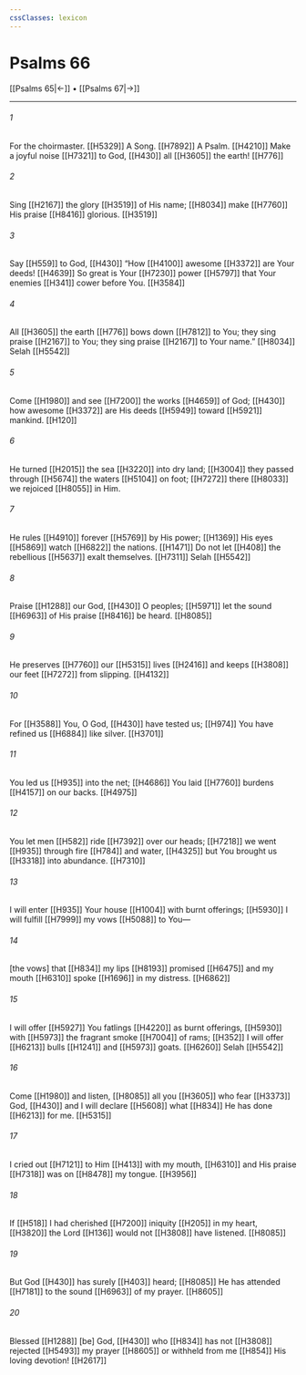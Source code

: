 ```yaml
---
cssClasses: lexicon
---
```


# Psalms 66

[[Psalms 65|←]] • [[Psalms 67|→]]

---

###### 1
For the choirmaster. [[H5329]] A Song. [[H7892]] A Psalm. [[H4210]] Make a joyful noise [[H7321]] to God, [[H430]] all [[H3605]] the earth! [[H776]]

###### 2
Sing [[H2167]] the glory [[H3519]] of His name; [[H8034]] make [[H7760]] His praise [[H8416]] glorious. [[H3519]]

###### 3
Say [[H559]] to God, [[H430]] “How [[H4100]] awesome [[H3372]] are Your deeds! [[H4639]] So great is Your [[H7230]] power [[H5797]] that Your enemies [[H341]] cower before You. [[H3584]]

###### 4
All [[H3605]] the earth [[H776]] bows down [[H7812]] to You;  they sing praise [[H2167]] to You;  they sing praise [[H2167]] to Your name.” [[H8034]] Selah [[H5542]]

###### 5
Come [[H1980]] and see [[H7200]] the works [[H4659]] of God; [[H430]] how awesome [[H3372]] are His deeds [[H5949]] toward [[H5921]] mankind. [[H120]]

###### 6
He turned [[H2015]] the sea [[H3220]] into dry land; [[H3004]] they passed through [[H5674]] the waters [[H5104]] on foot; [[H7272]] there [[H8033]] we rejoiced [[H8055]] in Him. 

###### 7
He rules [[H4910]] forever [[H5769]] by His power; [[H1369]] His eyes [[H5869]] watch [[H6822]] the nations. [[H1471]] Do not let [[H408]] the rebellious [[H5637]] exalt themselves. [[H7311]] Selah [[H5542]]

###### 8
Praise [[H1288]] our God, [[H430]] O peoples; [[H5971]] let the sound [[H6963]] of His praise [[H8416]] be heard. [[H8085]]

###### 9
He preserves [[H7760]] our [[H5315]] lives [[H2416]] and keeps [[H3808]] our feet [[H7272]] from slipping. [[H4132]]

###### 10
For [[H3588]] You, O God, [[H430]] have tested us; [[H974]] You have refined us [[H6884]] like silver. [[H3701]]

###### 11
You led us [[H935]] into the net; [[H4686]] You laid [[H7760]] burdens [[H4157]] on our backs. [[H4975]]

###### 12
You let men [[H582]] ride [[H7392]] over our heads; [[H7218]] we went [[H935]] through fire [[H784]] and water, [[H4325]] but You brought us [[H3318]] into abundance. [[H7310]]

###### 13
I will enter [[H935]] Your house [[H1004]] with burnt offerings; [[H5930]] I will fulfill [[H7999]] my vows [[H5088]] to You— 

###### 14
[the vows] that [[H834]] my lips [[H8193]] promised [[H6475]] and my mouth [[H6310]] spoke [[H1696]] in my distress. [[H6862]]

###### 15
I will offer [[H5927]] You  fatlings [[H4220]] as burnt offerings, [[H5930]] with [[H5973]] the fragrant smoke [[H7004]] of rams; [[H352]] I will offer [[H6213]] bulls [[H1241]] and [[H5973]] goats. [[H6260]] Selah [[H5542]]

###### 16
Come [[H1980]] and listen, [[H8085]] all you [[H3605]] who fear [[H3373]] God, [[H430]] and I will declare [[H5608]] what [[H834]] He has done [[H6213]] for me. [[H5315]]

###### 17
I cried out [[H7121]] to Him [[H413]] with my mouth, [[H6310]] and His praise [[H7318]] was on [[H8478]] my tongue. [[H3956]]

###### 18
If [[H518]] I had cherished [[H7200]] iniquity [[H205]] in my heart, [[H3820]] the Lord [[H136]] would not [[H3808]] have listened. [[H8085]]

###### 19
But God [[H430]] has surely [[H403]] heard; [[H8085]] He has attended [[H7181]] to the sound [[H6963]] of my prayer. [[H8605]]

###### 20
Blessed [[H1288]] [be] God, [[H430]] who [[H834]] has not [[H3808]] rejected [[H5493]] my prayer [[H8605]] or withheld from me [[H854]] His loving devotion! [[H2617]]

